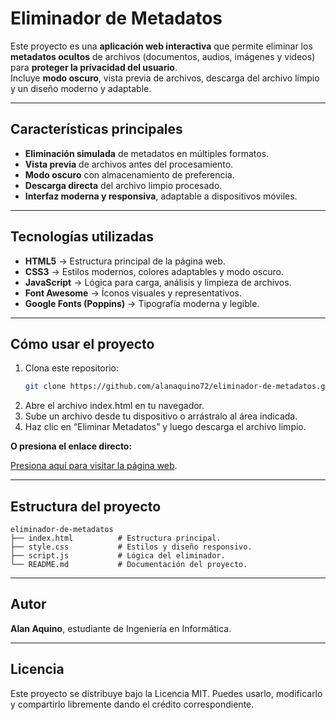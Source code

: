 # Eliminador de Metadatos

Este proyecto es una **aplicación web interactiva** que permite eliminar los **metadatos ocultos** de archivos (documentos, audios, imágenes y videos) para **proteger la privacidad del usuario**.  
Incluye **modo oscuro**, vista previa de archivos, descarga del archivo limpio y un diseño moderno y adaptable.

---

## Características principales

- **Eliminación simulada** de metadatos en múltiples formatos.  
- **Vista previa** de archivos antes del procesamiento.  
- **Modo oscuro** con almacenamiento de preferencia.  
- **Descarga directa** del archivo limpio procesado.  
- **Interfaz moderna y responsiva**, adaptable a dispositivos móviles.

---

## Tecnologías utilizadas

- **HTML5** → Estructura principal de la página web.  
- **CSS3** → Estilos modernos, colores adaptables y modo oscuro.  
- **JavaScript** → Lógica para carga, análisis y limpieza de archivos.  
- **Font Awesome** → Íconos visuales y representativos.  
- **Google Fonts (Poppins)** → Tipografía moderna y legible.

---

## Cómo usar el proyecto

1. Clona este repositorio:
   ```bash
   git clone https://github.com/alanaquino72/eliminador-de-metadatos.git
   ```
2. Abre el archivo index.html en tu navegador.
3. Sube un archivo desde tu dispositivo o arrástralo al área indicada.
4. Haz clic en “Eliminar Metadatos” y luego descarga el archivo limpio.

**O presiona el enlace directo:**

[Presiona aquí para visitar la página web](https://alanaquino72.github.io/eliminador-de-metadatos/).

---

## Estructura del proyecto

```
eliminador-de-metadatos
├── index.html          # Estructura principal.
├── style.css           # Estilos y diseño responsivo.
├── script.js           # Lógica del eliminador.
└── README.md           # Documentación del proyecto.
```

---

## Autor

**Alan Aquino**, estudiante de Ingeniería en Informática.

---

## Licencia

Este proyecto se distribuye bajo la Licencia MIT.
Puedes usarlo, modificarlo y compartirlo libremente dando el crédito correspondiente.
